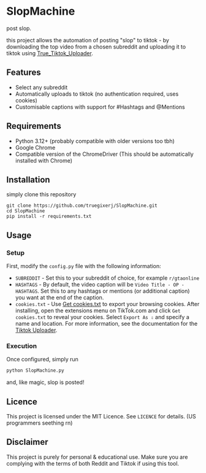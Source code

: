 # SlopMachine
post slop.

this project allows the automation of posting "slop" to tiktok - by downloading the top video from a chosen subreddit and uploading it to tiktok using [True_Tiktok_Uploader](https://github.com/TrueGIXERJ/True_TikTok_Uploader).

## Features
* Select any subreddit
* Automatically uploads to tiktok (no authentication required, uses cookies)
* Customisable captions with support for #Hashtags and @Mentions

## Requirements
* Python 3.12+ (probably compatible with older versions too tbh)
* Google Chrome
* Compatible version of the ChromeDriver (This should be automatically installed with Chrome)

## Installation
simply clone this repository

```
git clone https://github.com/truegixerj/SlopMachine.git
cd SlopMachine
pip install -r requirements.txt
```

## Usage
### Setup
First, modify the `config.py` file with the following information:
* `SUBREDDIT` - Set this to your subreddit of choice, for example `r/gtaonline`
* `HASHTAGS` - By default, the video caption will be `Video Title - OP - HASHTAGS`. Set this to any hashtags or mentions (or additional caption) you want at the end of the caption.
* `cookies.txt` - Use [Get cookies.txt](https://github.com/kairi003/Get-cookies.txt-LOCALLY) to export your browsing cookies.
After installing, open the extensions menu on TikTok.com and click `Get cookies.txt` to reveal your cookies. Select `Export As ⇩` and specify a name and location. For more information, see the documentation for the [Tiktok Uploader](https://github.com/TrueGIXERJ/True_TikTok_Uploader).

### Execution
Once configured, simply run
```py
python SlopMachine.py
```
and, like magic, slop is posted!

## Licence
This project is licensed under the MIT Licence. See `LICENCE` for details. (US programmers seething rn)

## Disclaimer
This project is purely for personal & educational use. Make sure you are complying with the terms of both Reddit and Tiktok if using this tool.